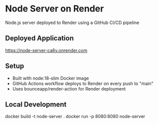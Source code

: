 # Node Server on Render

Node.js server deployed to Render using a GitHub CI/CD pipeline

## Deployed Application
https://node-server-ca6y.onrender.com

## Setup
- Built with node:18-slim Docker image
- GitHub Actions workflow deploys to Render on every push to "main"
- Uses bounceapp/render-action for Render deployment

## Local Development
docker build -t node-server .
docker run -p 8080:8080 node-server
